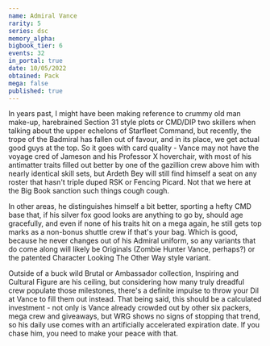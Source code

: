 ```yaml
---
name: Admiral Vance
rarity: 5
series: dsc
memory_alpha:
bigbook_tier: 6
events: 32
in_portal: true
date: 10/05/2022
obtained: Pack
mega: false
published: true
---
```


In years past, I might have been making reference to crummy old man make-up, harebrained Section 31 style plots or CMD/DIP two skillers when talking about the upper echelons of Starfleet Command, but recently, the trope of the Badmiral has fallen out of favour, and in its place, we get actual good guys at the top. So it goes with card quality - Vance may not have the voyage cred of Jameson and his Professor X hoverchair, with most of his antimatter traits filled out better by one of the gazillion crew above him with nearly identical skill sets, but Ardeth Bey will still find himself a seat on any roster that hasn't triple duped RSK or Fencing Picard. Not that we here at the Big Book sanction such things cough cough.

In other areas, he distinguishes himself a bit better, sporting a hefty CMD base that, if his silver fox good looks are anything to go by, should age gracefully, and even if none of his traits hit on a mega again, he still gets top marks as a non-bonus shuttle crew if that's your bag. Which is good, because he never changes out of his Admiral uniform, so any variants that do come along will likely be Originals (Zombie Hunter Vance, perhaps?) or the patented Character Looking The Other Way style variant.

Outside of a buck wild Brutal or Ambassador collection, Inspiring and Cultural Figure are his ceiling, but considering how many truly dreadful crew populate those milestones, there's a definite impulse to throw your Dil at Vance to fill them out instead. That being said, this should be a calculated investment - not only is Vance already crowded out by other six packers, mega crew and giveaways, but WRG shows no signs of stopping that trend, so his daily use comes with an artificially accelerated expiration date. If you chase him, you need to make your peace with that.
